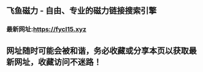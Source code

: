 ## **飞鱼磁力 - 自由、专业的磁力链接搜索引擎**
### 最新网址:<a href="https://fycl15.xyz" target="_blank">https://fycl15.xyz</a>
## 网址随时可能会被和谐，务必收藏或分享本页以获取最新网址，收藏访问不迷路！
